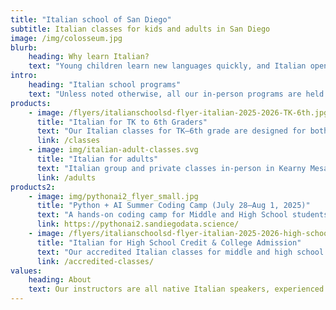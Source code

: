 ```yaml
---
title: "Italian school of San Diego"
subtitle: Italian classes for kids and adults in San Diego
image: /img/colosseum.jpg
blurb:
    heading: Why learn Italian?
    text: "Young children learn new languages quickly, and Italian opens the door to a rich world of art, history, literature, and cuisine. Studying Italian from an early age can lead to school credit through Advanced Placement or college programs. For adults, learning Italian means connecting more deeply with locals while traveling, enjoying Italian films, and reading classic literature in the original language."
intro:
    heading: "Italian school programs"
    text: "Unless noted otherwise, all our in-person programs are held at our main location at 4550 Kearny Villa Rd, Suite 202, San Diego, CA"
products:
    - image: /flyers/italianschoolsd-flyer-italian-2025-2026-TK-6th.jpg
      title: "Italian for TK to 6th Graders"
      text: "Our Italian classes for TK–6th grade are designed for both heritage speakers and beginners. Heritage classes (in Italian) deepen language skills and cover topics from Italian schools, including reading, writing, comprehension, and conversation, plus history and geography for older students. Italian as a Foreign Language (IFL) classes (in English) use a conversation-first approach and engaging activities to introduce Italian to new learners. Classes are grouped by age, meet weekly in-person, and are taught by native Italian instructors. Morning and afternoon options are available, including a program for homeschoolers."
      link: /classes
    - image: img/italian-adult-classes.svg
      title: "Italian for adults"
      text: "Italian group and private classes in-person in Kearny Mesa and online for all levels of proficiency, we also organize custom classes for groups or businesses. We focus on a conversation-first approach with highly interactive classes, highlight cultural aspects of life and tourism in Italy, and include insights into the history and geography of Italy."
      link: /adults
products2:
    - image: img/pythonai2_flyer_small.jpg
      title: "Python + AI Summer Coding Camp (July 28–Aug 1, 2025)"
      text: "A hands-on coding camp for Middle and High School students—no experience needed! Learn Python and AI, build a text-based game, and have fun. Morning and afternoon sessions in Kearny Mesa. Led by Dr. Andrea Zonca (UCSD)"
      link: https://pythonai2.sandiegodata.science/
    - image: /flyers/italianschoolsd-flyer-italian-2025-2026-high-school.jpg
      title: "Italian for High School Credit & College Admission"
      text: "Our accredited Italian classes for middle and high school students fulfill the foreign language requirement for high school graduation in San Diego Unified and San Dieguito districts, and are recognized for college admission. Classes are taught by native instructors, available online or in-person, and cover 8 levels from beginner to fluent. Each level is one semester, with 2 hours of class and 2 hours of homework per week. Grades are included on high school transcripts. Early start is recommended for maximum credit. See our accredited classes page for details and enrollment."
      link: /accredited-classes/
values:
    heading: About
    text: Our instructors are all native Italian speakers, experienced and passionate about sharing their language and culture with students of all ages. Led by Director and CEO Maura D'Andrea, who founded the Italian School of San Diego in 2021, our team is dedicated to providing an authentic and engaging learning experience.
---
```


